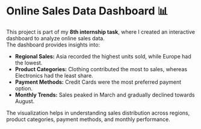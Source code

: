 # Online Sales Data Dashboard 📊

This project is part of my **8th internship task**, where I created an interactive dashboard to analyze online sales data.  
The dashboard provides insights into:

- **Regional Sales:** Asia recorded the highest units sold, while Europe had the lowest.  
- **Product Categories:** Clothing contributed the most to sales, whereas Electronics had the least share.  
- **Payment Methods:** Credit Cards were the most preferred payment option.  
- **Monthly Trends:** Sales peaked in March and gradually declined towards August.  

The visualization helps in understanding sales distribution across regions, product categories, payment methods, and monthly performance.  
